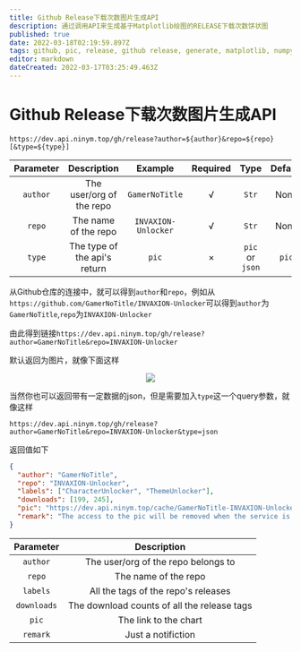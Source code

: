 ```yaml
---
title: Github Release下载次数图片生成API
description: 通过调用API来生成基于Matplotlib绘图的RELEASE下载次数饼状图
published: true
date: 2022-03-18T02:19:59.897Z
tags: github, pic, release, github release, generate, matplotlib, numpy
editor: markdown
dateCreated: 2022-03-17T03:25:49.463Z
---
```


# Github Release下载次数图片生成API

`https://dev.api.ninym.top/gh/release?author=${author}&repo=${repo}[&type=${type}]`

<div align='center'>
  
| Parameter | Description | Example | Required | Type | Default |
|:--:|:--:|:--:|:--:|:--:|:--:|
| `author` | The user/org of the repo | `GamerNoTitle` | √ | `Str` | None |
| `repo` | The name of the repo | `INVAXION-Unlocker` | √ | `Str` | None |
| `type` | The type of the api's return | `pic` | × | `pic` or `json` | `pic` |

</div>

从Github仓库的连接中，就可以得到`author`和`repo`，例如从`https://github.com/GamerNoTitle/INVAXION-Unlocker`可以得到`author`为`GamerNoTitle`,`repo`为`INVAXION-Unlocker`

由此得到链接`https://dev.api.ninym.top/gh/release?author=GamerNoTitle&repo=INVAXION-Unlocker`

默认返回为图片，就像下面这样

<div align='center'>
  
  ![](https://dev.api.ninym.top/gh/release?author=GamerNoTitle&repo=INVAXION-Unlocker)
  
</div>

当然你也可以返回带有一定数据的json，但是需要加入`type`这一个query参数，就像这样

`https://dev.api.ninym.top/gh/release?author=GamerNoTitle&repo=INVAXION-Unlocker&type=json`

返回值如下

```json
{
  "author": "GamerNoTitle", 
  "repo": "INVAXION-Unlocker", 
  "labels": ["CharacterUnlocker", "ThemeUnlocker"], 
  "downloads": [199, 245], 
  "pic": "https://dev.api.ninym.top/cache/GamerNoTitle-INVAXION-Unlocker.png", 
  "remark": "The access to the pic will be removed when the service is redeployed or by the operation of administrator"
}
```

<div align='center'>

| Parameter | Description |
|:--:|:--:|
| `author` | The user/org of the repo belongs to |
| `repo` | The name of the repo |
| `labels` | All the tags of the repo's releases |
| `downloads` | The download counts of all the release tags |
| `pic` | The link to the chart |
| `remark` | Just a notifiction |
  
</div>
